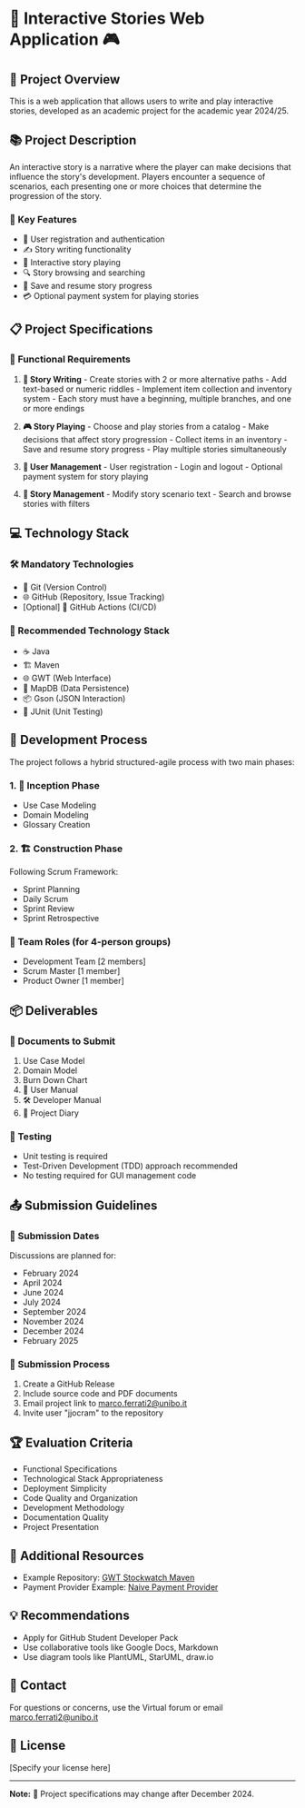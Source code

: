 # 📖 Interactive Stories Web Application 🎮

## 🌟 Project Overview

This is a web application that allows users to write and play interactive stories, developed as an academic project for the academic year 2024/25.

## 📚 Project Description

An interactive story is a narrative where the player can make decisions that influence the story's development. Players encounter a sequence of scenarios, each presenting one or more choices that determine the progression of the story.

### 🚀 Key Features

- 👤 User registration and authentication
- ✍️ Story writing functionality
- 🎲 Interactive story playing
- 🔍 Story browsing and searching
- 💾 Save and resume story progress
- 💳 Optional payment system for playing stories

## 📋 Project Specifications

### 🎯 Functional Requirements

1. **📝 Story Writing**
        - Create stories with 2 or more alternative paths
        - Add text-based or numeric riddles
        - Implement item collection and inventory system
        - Each story must have a beginning, multiple branches, and one or more endings

2. **🎮 Story Playing**
        - Choose and play stories from a catalog
        - Make decisions that affect story progression
        - Collect items in an inventory
        - Save and resume story progress
        - Play multiple stories simultaneously

3. **👥 User Management**
        - User registration
        - Login and logout
        - Optional payment system for story playing

4. **📖 Story Management**
        - Modify story scenario text
        - Search and browse stories with filters

## 💻 Technology Stack

### 🛠️ Mandatory Technologies
- 🐙 Git (Version Control)
- 🌐 GitHub (Repository, Issue Tracking)
- [Optional] 🤖 GitHub Actions (CI/CD)

### 🔧 Recommended Technology Stack
- ☕ Java
- 🏗️ Maven
- 🌐 GWT (Web Interface)
- 💾 MapDB (Data Persistence)
- 📦 Gson (JSON Interaction)
- 🧪 JUnit (Unit Testing)

## 🔄 Development Process

The project follows a hybrid structured-agile process with two main phases:

### 1. 🔬 Inception Phase
- Use Case Modeling
- Domain Modeling
- Glossary Creation

### 2. 🏗️ Construction Phase
Following Scrum Framework:
- Sprint Planning
- Daily Scrum
- Sprint Review
- Sprint Retrospective

### 👥 Team Roles (for 4-person groups)
- Development Team [2 members]
- Scrum Master [1 member]
- Product Owner [1 member]

## 📦 Deliverables

### 📄 Documents to Submit
1. Use Case Model
2. Domain Model
3. Burn Down Chart
4. 📘 User Manual
5. 🛠️ Developer Manual
6. 📅 Project Diary

### 🧪 Testing
- Unit testing is required
- Test-Driven Development (TDD) approach recommended
- No testing required for GUI management code

## 📤 Submission Guidelines

### 📅 Submission Dates
Discussions are planned for:
- February 2024
- April 2024
- June 2024
- July 2024
- September 2024
- November 2024
- December 2024
- February 2025

### 🚢 Submission Process
1. Create a GitHub Release
2. Include source code and PDF documents
3. Email project link to marco.ferrati2@unibo.it
4. Invite user "jjocram" to the repository

## 🏆 Evaluation Criteria
- Functional Specifications
- Technological Stack Appropriateness
- Deployment Simplicity
- Code Quality and Organization
- Development Methodology
- Documentation Quality
- Project Presentation

## 🔗 Additional Resources
- Example Repository: [GWT Stockwatch Maven](https://github.com/jjocram/gwt-stockwatch-maven)
- Payment Provider Example: [Naive Payment Provider](https://gitlab.com/jjocram/naive-payment-provider)

## 💡 Recommendations
- Apply for GitHub Student Developer Pack
- Use collaborative tools like Google Docs, Markdown
- Use diagram tools like PlantUML, StarUML, draw.io

## 📧 Contact
For questions or concerns, use the Virtual forum or email marco.ferrati2@unibo.it

## 📄 License
[Specify your license here]

---

**Note:** 🚨 Project specifications may change after December 2024.
